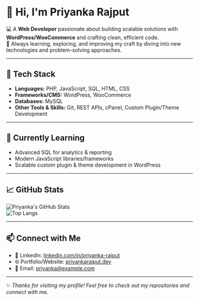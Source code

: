 # 👋 Hi, I'm Priyanka Rajput  

💻 A **Web Developer** passionate about building scalable solutions with **WordPress/WooCommerce** and crafting clean, efficient code.  
🚀 Always learning, exploring, and improving my craft by diving into new technologies and problem-solving approaches.  

---

## 🔧 Tech Stack  
- **Languages:** PHP, JavaScript, SQL, HTML, CSS  
- **Frameworks/CMS:** WordPress, WooCommerce  
- **Databases:** MySQL  
- **Other Tools & Skills:** Git, REST APIs, cPanel, Custom Plugin/Theme Development  

---

## 🌱 Currently Learning  
- Advanced SQL for analytics & reporting  
- Modern JavaScript libraries/frameworks  
- Scalable custom plugin & theme development in WordPress  

---

## 📈 GitHub Stats  
![Priyanka's GitHub Stats](https://github-readme-stats.vercel.app/api?username=PriyankaRajput07&show_icons=true&theme=radical)  
![Top Langs](https://github-readme-stats.vercel.app/api/top-langs/?username=PriyankaRajput07&layout=compact&theme=radical)  

---

## 📫 Connect with Me  
- 💼 LinkedIn: [linkedin.com/in/priyanka-rajput](#)  
- 🌐 Portfolio/Website: [priyankarajput.dev](#)  
- 📧 Email: [priyanka@example.com](mailto:priyanka@example.com)  

---

✨ _Thanks for visiting my profile! Feel free to check out my repositories and connect with me._  
